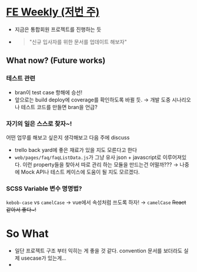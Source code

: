 # [FE Weekly (저번 주)](https://lendit.atlassian.net/wiki/spaces/DEV/pages/539000855/19.03.21)
- 지금은 통합회원 프로젝트를 진행하는 듯
- >"신규 입사자를 위한 문서를 업데이트 해보자"
## What now? (Future works)
### 테스트 관련
- bran이 test case 항해에 승선!
- 앞으로는 build deploy에 coverage를 확인하도록 바뀔 듯. &rarr; 개발 도중 시나리오나 테스트 코드를 만들면 bran을 언급?

### 자기의 일은 스스로 찾자~! 
 어떤 업무를 해보고 싶은지 생각해보고 다음 주에 discuss
- trello back yard에 좋은 재료가 있을 지도 모른다고 한다
- ```web/pages/faq/faqListData.js```가 그냥 유사 json + javascript로 이루어져있다. 이런 property들을 찾아서 따로 관리 하는 모듈을 만드는건 어떨까??? &rarr; 나중에 Mock API나 테스트 케이스에 도움이 될 지도 모르겠다.

### SCSS Variable 변수 명명법?
```kebob-case``` vs ```camelCase``` &rarr; vue에서 속성처럼 쓰도록 하자! &rarr; ```camelCase```
~~React 같아서 좋다~!~~

# So What
- 일단 프로젝트 구조 부터 익히는 게 좋을 것 같다. convention 문서를 보더라도 실제 usecase가 있는게...
- 

